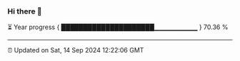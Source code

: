 ### Hi there 👋

⏳ Year progress { █████████████████████▁▁▁▁▁▁▁▁▁ } 70.36 %

---

⏰ Updated on Sat, 14 Sep 2024 12:22:06 GMT
